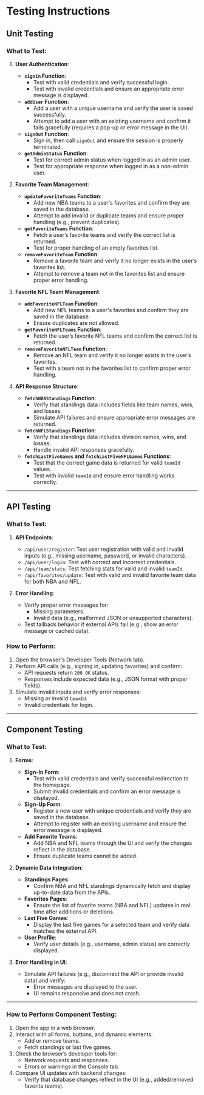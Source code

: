 # Testing Instructions

## Unit Testing

### What to Test:
1. **User Authentication**:
   - **`signIn` Function**:
     - Test with valid credentials and verify successful login.
     - Test with invalid credentials and ensure an appropriate error message is displayed.
   - **`addUser` Function**:
     - Add a user with a unique username and verify the user is saved successfully.
     - Attempt to add a user with an existing username and confirm it fails gracefully (requires a pop-up or error message in the UI).
   - **`signOut` Function**:
     - Sign in, then call `signOut` and ensure the session is properly terminated.
   - **`getAdminStatus` Function**:
     - Test for correct admin status when logged in as an admin user.
     - Test for appropriate response when logged in as a non-admin user.

2. **Favorite Team Management**:
   - **`updateFavoriteTeams` Function**:
     - Add new NBA teams to a user's favorites and confirm they are saved in the database.
     - Attempt to add invalid or duplicate teams and ensure proper handling (e.g., prevent duplicates).
   - **`getFavoriteTeams` Function**:
     - Fetch a user’s favorite teams and verify the correct list is returned.
     - Test for proper handling of an empty favorites list.
   - **`removeFavoriteTeam` Function**:
     - Remove a favorite team and verify it no longer exists in the user’s favorites list.
     - Attempt to remove a team not in the favorites list and ensure proper error handling.

3. **Favorite NFL Team Management**:
   - **`addFavoriteNFLTeam` Function**:
     - Add new NFL teams to a user's favorites and confirm they are saved in the database.
     - Ensure duplicates are not allowed.
   - **`getFavoriteNFLTeams` Function**:
     - Fetch the user’s favorite NFL teams and confirm the correct list is returned.
   - **`removeFavoriteNFLTeam` Function**:
     - Remove an NFL team and verify it no longer exists in the user’s favorites.
     - Test with a team not in the favorites list to confirm proper error handling.

4. **API Response Structure**:
   - **`fetchNBAStandings` Function**:
     - Verify that standings data includes fields like team names, wins, and losses.
     - Simulate API failures and ensure appropriate error messages are returned.
   - **`fetchNFLStandings` Function**:
     - Verify that standings data includes division names, wins, and losses.
     - Handle invalid API responses gracefully.
   - **`fetchLastFiveGames` and `fetchLastFiveNFLGames` Functions**:
     - Test that the correct game data is returned for valid `teamId` values.
     - Test with invalid `teamId` and ensure error handling works correctly.

---

## API Testing

### What to Test:
1. **API Endpoints**:
   - `/api/user/register`: Test user registration with valid and invalid inputs (e.g., missing username, password, or invalid characters).
   - `/api/user/login`: Test with correct and incorrect credentials.
   - `/api/team/stats`: Test fetching stats for valid and invalid `teamId`.
   - `/api/favorites/update`: Test with valid and invalid favorite team data for both NBA and NFL.

2. **Error Handling**:
   - Verify proper error messages for:
     - Missing parameters.
     - Invalid data (e.g., malformed JSON or unsupported characters).
   - Test fallback behavior if external APIs fail (e.g., show an error message or cached data).

### How to Perform:
1. Open the browser's Developer Tools (Network tab).
2. Perform API calls (e.g., signing in, updating favorites) and confirm:
   - API requests return `200 OK` status.
   - Responses include expected data (e.g., JSON format with proper fields).
3. Simulate invalid inputs and verify error responses:
   - Missing or invalid `teamId`.
   - Invalid credentials for login.

---

## Component Testing

### What to Test:
1. **Forms**:
   - **Sign-In Form**:
     - Test with valid credentials and verify successful redirection to the homepage.
     - Submit invalid credentials and confirm an error message is displayed.
   - **Sign-Up Form**:
     - Register a new user with unique credentials and verify they are saved in the database.
     - Attempt to register with an existing username and ensure the error message is displayed.
   - **Add Favorite Teams**:
     - Add NBA and NFL teams through the UI and verify the changes reflect in the database.
     - Ensure duplicate teams cannot be added.

2. **Dynamic Data Integration**:
   - **Standings Pages**:
     - Confirm NBA and NFL standings dynamically fetch and display up-to-date data from the APIs.
   - **Favorites Pages**:
     - Ensure the list of favorite teams (NBA and NFL) updates in real time after additions or deletions.
   - **Last Five Games**:
     - Display the last five games for a selected team and verify data matches the external API.
   - **User Profile**:
     - Verify user details (e.g., username, admin status) are correctly displayed.

3. **Error Handling in UI**:
   - Simulate API failures (e.g., disconnect the API or provide invalid data) and verify:
     - Error messages are displayed to the user.
     - UI remains responsive and does not crash.

---

### How to Perform Component Testing:
1. Open the app in a web browser.
2. Interact with all forms, buttons, and dynamic elements:
   - Add or remove teams.
   - Fetch standings or last five games.
3. Check the browser’s developer tools for:
   - Network requests and responses.
   - Errors or warnings in the Console tab.
4. Compare UI updates with backend changes:
   - Verify that database changes reflect in the UI (e.g., added/removed favorite teams).
